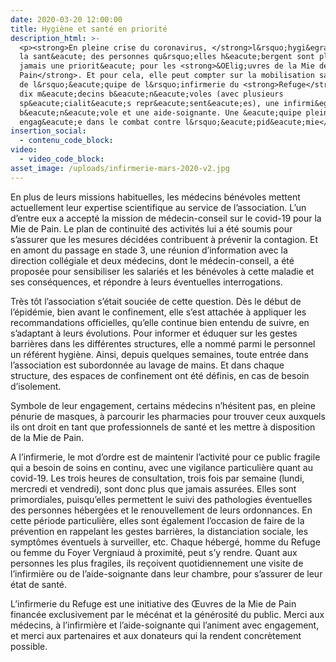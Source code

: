 ```yaml
---
date: 2020-03-20 12:00:00
title: Hygiène et santé en priorité
description_html: >-
  <p><strong>En pleine crise du coronavirus, </strong>l&rsquo;hygi&egrave;ne et
  la sant&eacute; des personnes qu&rsquo;elles h&eacute;bergent sont plus que
  jamais une priorit&eacute; pour les <strong>&OElig;uvres de la Mie de
  Pain</strong>. Et pour cela, elle peut compter sur la mobilisation sans faille
  de l&rsquo;&eacute;quipe de l&rsquo;infirmerie du <strong>Refuge</strong> :
  dix m&eacute;decins b&eacute;n&eacute;voles (avec plusieurs
  sp&eacute;cialit&eacute;s repr&eacute;sent&eacute;es), une infirmi&egrave;re
  b&eacute;n&eacute;vole et une aide-soignante. Une &eacute;quipe pleinement
  engag&eacute;e dans le combat contre l&rsquo;&eacute;pid&eacute;mie</p>
insertion_social:
  - contenu_code_block:
video:
  - video_code_block:
asset_image: /uploads/infirmerie-mars-2020-v2.jpg
---
```


En plus de leurs missions habituelles, les m&eacute;decins b&eacute;n&eacute;voles mettent actuellement leur expertise scientifique au service de l’association. L’un d’entre eux a accept&eacute; la mission de m&eacute;decin-conseil sur le covid-19 pour la Mie de Pain. Le plan de continuit&eacute; des activit&eacute;s lui a &eacute;t&eacute; soumis pour s’assurer que les mesures d&eacute;cid&eacute;es contribuent &agrave; pr&eacute;venir la contagion. Et en amont du passage en stade 3, une r&eacute;union d’information avec la direction coll&eacute;giale et deux m&eacute;decins, dont le m&eacute;decin-conseil, a &eacute;t&eacute; propos&eacute;e pour sensibiliser les salari&eacute;s et les b&eacute;n&eacute;voles &agrave; cette maladie et ses cons&eacute;quences, et r&eacute;pondre &agrave; leurs &eacute;ventuelles interrogations.

Tr&egrave;s t&ocirc;t l’association s’&eacute;tait souci&eacute;e de cette question. D&egrave;s le d&eacute;but de l’&eacute;pid&eacute;mie, bien avant le confinement, elle s’est attach&eacute;e &agrave; appliquer les recommandations officielles, qu’elle continue bien entendu de suivre, en s’adaptant &agrave; leurs &eacute;volutions. Pour informer et &eacute;duquer sur les gestes barri&egrave;res dans les diff&eacute;rentes structures, elle a nomm&eacute; parmi le personnel un r&eacute;f&eacute;rent hygi&egrave;ne. Ainsi, depuis quelques semaines, toute entr&eacute;e dans l’association est subordonn&eacute;e au lavage de mains. Et dans chaque structure, des espaces de confinement ont &eacute;t&eacute; d&eacute;finis, en cas de besoin d’isolement.

Symbole de leur engagement, certains m&eacute;decins n’h&eacute;sitent pas, en pleine p&eacute;nurie de masques, &agrave; parcourir les pharmacies pour trouver ceux auxquels ils ont droit en tant que professionnels de sant&eacute; et les mettre &agrave; disposition de la Mie de Pain.

A l’infirmerie, le mot d’ordre est de maintenir l’activit&eacute; pour ce public fragile qui a besoin de soins en continu, avec une vigilance particuli&egrave;re quant au covid-19. Les trois heures de consultation, trois fois par semaine (lundi, mercredi et vendredi), sont donc plus que jamais assur&eacute;es. Elles sont primordiales, puisqu’elles permettent le suivi des pathologies &eacute;ventuelles des personnes h&eacute;berg&eacute;es et le renouvellement de leurs ordonnances. En cette p&eacute;riode particuli&egrave;re, elles sont &eacute;galement l’occasion de faire de la pr&eacute;vention en rappelant les gestes barri&egrave;res, la distanciation sociale, les sympt&ocirc;mes &eacute;ventuels &agrave; surveiller, etc. Chaque h&eacute;berg&eacute;, homme du Refuge ou femme du Foyer Vergniaud &agrave; proximit&eacute;, peut s’y rendre. Quant aux personnes les plus fragiles, ils re&ccedil;oivent quotidiennement une visite de l’infirmi&egrave;re ou de l’aide-soignante dans leur chambre, pour s’assurer de leur &eacute;tat de sant&eacute;.

L’infirmerie du Refuge est une initiative des Œuvres de la Mie de Pain financ&eacute;e exclusivement par le m&eacute;c&eacute;nat et la g&eacute;n&eacute;rosit&eacute; du public. Merci aux m&eacute;decins, &agrave; l’infirmi&egrave;re et l’aide-soignante qui l’animent avec engagement, et merci aux partenaires et aux donateurs qui la rendent concr&egrave;tement possible.